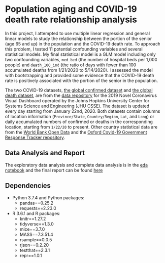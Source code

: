 
Population aging and COVID-19 death rate relationship analysis
==============================================================

In this project, I attempted to use multiple linear regression and
general linear models to study the relationship between the portion of
the senior (age 65 and up) in the population and the COVID-19 death
rate. To approach this problem, I tested 11 potential confounding
variables and several statistical models. My final statistical model is
a GLM model including only two confounding variables, `med_bed` (the
number of hospital beds per 1,000 people) and `death_100_ind` (the ratio
of days with fewer than 100 accumulated deaths from 1/21/2020 to
5/14/2020). I assessed the model with bootstrapping and provided some
evidence that the COVID-19 death rate is positively associated with the
portion of the senior in the population.

The two COVID-19 datasets, [the global confirmed
dataset](https://github.com/CSSEGISandData/COVID-19/blob/master/csse_covid_19_data/csse_covid_19_time_series/time_series_covid19_confirmed_global.csv)
and [the global death
dataset](https://github.com/CSSEGISandData/COVID-19/blob/master/csse_covid_19_data/csse_covid_19_time_series/time_series_covid19_deaths_global.csv),
are from the [data
repository](https://github.com/CSSEGISandData/COVID-19) for the 2019
Novel Coronavirus Visual Dashboard operated by the Johns Hopkins
University Center for Systems Science and Engineering (JHU CSSE). The
dataset is updated every day starting from January 22nd, 2020. Both
datasets contain columns of location information (`Province/State`,
`Country/Region`, `Lat`, and `Long`) or daily accumulated numbers of
confirmed or deaths in the corresponding location, starting from
`1/22/20` to present. Other country statistical data are from the [World
Bank Open Data](https://data.worldbank.org/) and the [Oxford Covid-19
Government Response Tracker
repository](https://github.com/OxCGRT/covid-policy-tracker/).

Data Analysis and Report
------------------------

The exploratory data analysis and complete data analysis is in the [eda
notebook](https://github.com/flizhou/age_effects_on_COVID-19/blob/master/scripts/eda.ipynb)
and the final report can be found
[here](https://htmlpreview.github.io/?https://github.com/flizhou/age_effects_on_COVID-19/blob/master/doc/report.html)

Dependencies
------------

-   Python 3.7.4 and Python packages:
    -   pandas==0.25.2
    -   requests==2.23.0
-   R 3.6.1 and R packages:
    -   knitr==1.27.2
    -   tidyverse==1.3.0
    -   mice==3.7.0  
    -   MASS==7.3.51.4
    -   rsample==0.0.5
    -   rjson==0.2.20
    -   testthat==2.3.1
    -   repr==1.0.1
